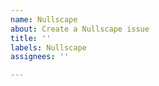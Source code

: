 ```yaml
---
name: Nullscape
about: Create a Nullscape issue
title: ''
labels: Nullscape
assignees: ''

---
```



